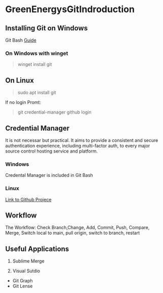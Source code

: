 # GreenEnergysGitIndroduction

## Installing Git on Windows

Git Bash
[Guide](https://phoenixnap.com/kb/how-to-install-git-windows)

### On Windows with winget

> winget install git

## On Linux

> sudo apt install git

If no login Promt:

> git credential-manager github login

## Credential Manager

It is not necessar but practical.
It aims to provide a consistent and secure authentication experience, including multi-factor auth, to every major source control hosting service and platform.

### Windows

Credental Manager is included in Git Bash

### Linux

[Link to Github Projece](https://github.com/git-ecosystem/git-credential-manager)



## Workflow

The Workflow:
Check Branch,Change, Add, Commit, Push, Compare, Merge, Switch local to main, pull origin, switch to branch, restart

## Useful Applications

1. Sublime Merge

2. Visual Sutdio

 - Git Graph
 - Git Lense

